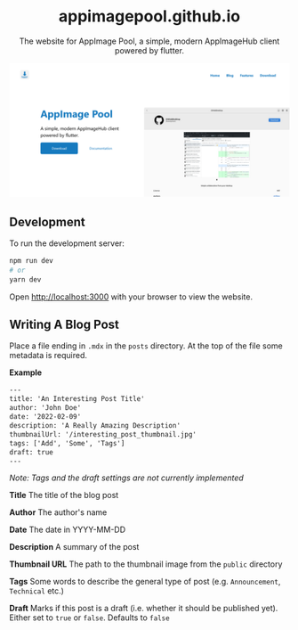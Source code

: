 <center>
    <h1>appimagepool.github.io</h1>
    <p>The website for AppImage Pool, a simple, modern AppImageHub client powered by flutter.</p>
</center>

![The hero section of the website](./assets/hero.png)



## Development

To run the development server:

```bash
npm run dev
# or
yarn dev
```

Open [http://localhost:3000](http://localhost:3000) with your browser to view the website.

## Writing A Blog Post

Place a file ending in `.mdx` in the `posts` directory. At the top of the file some metadata is required.

**Example**
```mdx
---
title: 'An Interesting Post Title'
author: 'John Doe'
date: '2022-02-09'
description: 'A Really Amazing Description'
thumbnailUrl: '/interesting_post_thumbnail.jpg'
tags: ['Add', 'Some', 'Tags']
draft: true
---
```

*Note: Tags and the draft settings are not currently implemented*

**Title** The title of the blog post

**Author** The author's name

**Date** The date in YYYY-MM-DD

**Description** A summary of the post

**Thumbnail URL** The path to the thumbnail image from the `public` directory

**Tags** Some words to describe the general type of post (e.g. `Announcement`, `Technical` etc.)

**Draft** Marks if this post is a draft (i.e. whether it should be published yet). Either set to `true` or `false`. Defaults to `false`

